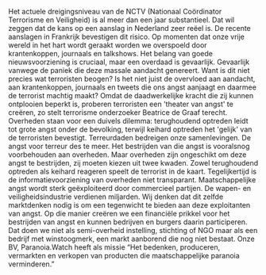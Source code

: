 
Het actuele dreigingsniveau van de NCTV (Nationaal Coördinator Terrorisme en Veiligheid) is al meer dan een jaar substantieel. Dat wil zeggen dat de kans op een aanslag in Nederland zeer reëel is. De recente aanslagen in Frankrijk bevestigen dit risico. Op momenten dat onze vrije wereld in het hart wordt geraakt worden we overspoeld door krantenkoppen, journaals en talkshows. Het belang van goede nieuwsvoorziening is cruciaal, maar een overdaad is gevaarlijk. Gevaarlijk vanwege de paniek die deze massale aandacht genereert. Want is dit niet precies wat terroristen beogen? Is het niet juist de overvloed aan aandacht, aan krantenkoppen, journaals en tweets die ons angst aanjaagt en daarmee de terrorist machtig maakt? Omdat de daadwerkelijke kracht die zij kunnen ontplooien beperkt is, proberen terroristen een 'theater van angst' te creëren, zo stelt terrorisme onderzoeker Beatrice de Graaf terecht. Overheden staan voor een duivels dilemma: terughoudend optreden leidt tot grote angst onder de bevolking, terwijl keihard optreden het 'gelijk' van de terroristen bevestigt. Terreurdaden bedreigen onze samenlevingen. De angst voor terreur des te meer. Het bestrijden van die angst is vooralsnog voorbehouden aan overheden. Maar overheden zijn ongeschikt om deze angst te bestrijden, zij moeten kiezen uit twee kwaden. Zowel terughoudend optreden als keihard reageren speelt de terrorist in de kaart. Tegelijkertijd is de informatievoorziening van overheden niet transparant.
Maatschappelijke angst wordt sterk geëxploiteerd door commercieel partijen. De wapen- en veiligheidsindustrie verdienen miljarden. Wij denken dat dit zelfde marktdenken nodig  is om een tegenwicht te bieden aan deze exploitanten van angst. Op die manier creëren we een financiële prikkel voor het bestrijden van angst en kunnen bedrijven en burgers  daarin participeren. Dat doen we niet als semi-overheid instelling, stichting of NGO maar als een bedrijf met winstoogmerk, een markt aanborend die nog niet bestaat. Onze BV, Paranoia.Watch heeft als missie “Het bedenken, produceren, vermarkten en verkopen van producten die maatschappelijke paranoia verminderen.”
